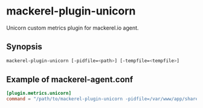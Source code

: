 mackerel-plugin-unicorn
=======================

Unicorn custom metrics plugin for mackerel.io agent.

Synopsis
--------

```sh
mackerel-plugin-unicorn [-pidfile=<path>] [-tempfile=<tempfile>]
```

Example of mackerel-agent.conf
------------------------------

```conf
[plugin.metrics.unicorn]
command = "/path/to/mackerel-plugin-unicorn -pidfile=/var/www/app/shared/tmp/pids/unicorn.pid"
```
